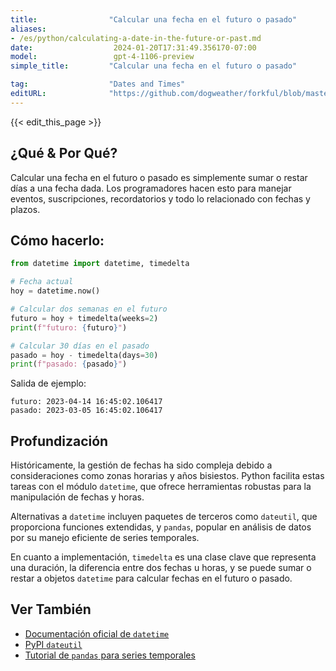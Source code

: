 ```yaml
---
title:                "Calcular una fecha en el futuro o pasado"
aliases:
- /es/python/calculating-a-date-in-the-future-or-past.md
date:                  2024-01-20T17:31:49.356170-07:00
model:                 gpt-4-1106-preview
simple_title:         "Calcular una fecha en el futuro o pasado"

tag:                  "Dates and Times"
editURL:              "https://github.com/dogweather/forkful/blob/master/content/es/python/calculating-a-date-in-the-future-or-past.md"
---
```


{{< edit_this_page >}}

## ¿Qué & Por Qué?
Calcular una fecha en el futuro o pasado es simplemente sumar o restar días a una fecha dada. Los programadores hacen esto para manejar eventos, suscripciones, recordatorios y todo lo relacionado con fechas y plazos.

## Cómo hacerlo:
```Python
from datetime import datetime, timedelta

# Fecha actual
hoy = datetime.now()

# Calcular dos semanas en el futuro
futuro = hoy + timedelta(weeks=2)
print(f"futuro: {futuro}")

# Calcular 30 días en el pasado
pasado = hoy - timedelta(days=30)
print(f"pasado: {pasado}")
```
Salida de ejemplo:
```
futuro: 2023-04-14 16:45:02.106417
pasado: 2023-03-05 16:45:02.106417
```

## Profundización
Históricamente, la gestión de fechas ha sido compleja debido a consideraciones como zonas horarias y años bisiestos. Python facilita estas tareas con el módulo `datetime`, que ofrece herramientas robustas para la manipulación de fechas y horas.

Alternativas a `datetime` incluyen paquetes de terceros como `dateutil`, que proporciona funciones extendidas, y `pandas`, popular en análisis de datos por su manejo eficiente de series temporales.

En cuanto a implementación, `timedelta` es una clase clave que representa una duración, la diferencia entre dos fechas u horas, y se puede sumar o restar a objetos `datetime` para calcular fechas en el futuro o pasado.

## Ver También

- [Documentación oficial de `datetime`](https://docs.python.org/3/library/datetime.html)
- [PyPI `dateutil`](https://pypi.org/project/python-dateutil/)
- [Tutorial de `pandas` para series temporales](https://pandas.pydata.org/pandas-docs/stable/user_guide/timeseries.html)
